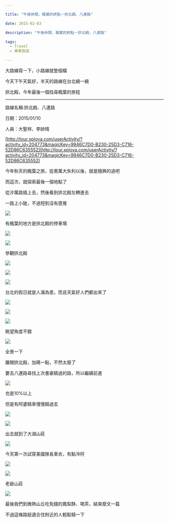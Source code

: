 ```yaml
---

title: "午後休閒，楓葉的終點－拱北殿、八連路"

date: 2015-02-03

description: "午後休閒，楓葉的終點－拱北殿、八連路"

tags:
  - Travel
  - 單車旅遊

---
```


大路線寫一下，小路線就墊個檔

  

今天下午天氣好，半天的路線在台北繞一繞

  

拱北殿，今年最後一個找尋楓葉的旅程

  

  

* * *

  

  

路線名稱:拱北殿、八連路

  

日期：2015/01/10

  

人員：大聖祥、李帥晴

  

  

[http://tour.xplova.com/userActivity/?activity_id=204773&magicKey=9946C7D0-B230-25D3-C716-52D86C635552](http://tour.xplova.com/userActivity/?activity_id=204773&magicKey=9946C7D0-B230-25D3-C716-52D86C635552)

  

  

  

今年秋天的楓葉之旅，從奧萬大失利以後，就是隨興的過吧

  

而這次，就探索最後一個地點了

  

從汐萬路插上去，然後看到拱北殿左轉進去

  

一路上小陡，不過短到沒有感覺

  

![](https://jaythecheyi.home.blog/wp-content/uploads/2019/11/5a056-img_2173.jpg)
  

有楓葉的地方是拱北殿的停車場

  

![](https://jaythecheyi.home.blog/wp-content/uploads/2019/11/076fc-img_2174.jpg)
  

![](https://jaythecheyi.home.blog/wp-content/uploads/2019/11/de068-img_2176.jpg)
  

參觀拱北殿

  

![](https://jaythecheyi.home.blog/wp-content/uploads/2019/11/fe25a-img_2179.jpg)
  

![](https://jaythecheyi.home.blog/wp-content/uploads/2019/11/ad46a-img_2181.jpg)
  

![](https://jaythecheyi.home.blog/wp-content/uploads/2019/11/f9374-img_2182.jpg)
  

台北的假日就是人滿為患，而且天氣好人們都出來了

  

![](https://jaythecheyi.home.blog/wp-content/uploads/2019/11/1c0de-img_2183.jpg)
  

![](https://jaythecheyi.home.blog/wp-content/uploads/2019/11/48feb-img_2186.jpg)
  

![](https://jaythecheyi.home.blog/wp-content/uploads/2019/11/45d8f-img_2189.jpg)
  

眺望角度不錯

  

![](https://jaythecheyi.home.blog/wp-content/uploads/2019/11/d7c45-img_2190.jpg)
  

全景一下

  

  

離開拱北殿，加碼一點，不然太廢了

  

要去八連路尋找上次書豪騎過的路，所以繼續前進

  

![](https://jaythecheyi.home.blog/wp-content/uploads/2019/11/be651-img_2196.jpg)
  

也是10%以上

  

但是有阿婆騎車慢慢騎過去

  

![](https://jaythecheyi.home.blog/wp-content/uploads/2019/11/e1f5e-img_2199.jpg)
  

![](https://jaythecheyi.home.blog/wp-content/uploads/2019/11/3fb37-img_2202.jpg)
  

出去就到了大湖山莊

  

![](https://jaythecheyi.home.blog/wp-content/uploads/2019/11/78efa-img_2203.jpg)
  

今天第一次試穿美國隊長車衣，有點冷阿

  

![](https://jaythecheyi.home.blog/wp-content/uploads/2019/11/7eaeb-img_2204.jpg)
  

![](https://jaythecheyi.home.blog/wp-content/uploads/2019/11/98395-img_2206.jpg)
  

老爺山莊

  

![](https://jaythecheyi.home.blog/wp-content/uploads/2019/11/f88a1-img_2207.jpg)
  

最後我們到微熱山丘吃免錢的鳳梨酥、喝茶，結束廢文一篇

  

不過這條路挺適合住附近的人輕鬆騎一下

  

  

